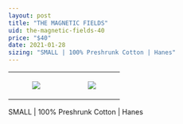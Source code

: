 ```yaml
---
layout: post
title: "THE MAGNETIC FIELDS"
uid: the-magnetic-fields-40
price: "$40"
date: 2021-01-28
sizing: "SMALL | 100% Preshrunk Cotton | Hanes"
---
```




<table style="width:100%;"><tr><td style="vertical-align:top;">
      <figure class="tmblr-full" data-orig-height="2048" data-orig-width="1365" data-orig-src="https://concertshirts.netlify.app/shirts/0431/0431-01.jpg"><img src="https://64.media.tumblr.com/213a7069e7dba84bde3f02f2a75d9d43/53cc17bfecbfd2cc-99/s540x810/c5e81c8bd7aed9a3d933dd0432fa8f2f958d6334.jpg" data-orig-height="2048" data-orig-width="1365" data-orig-src="https://concertshirts.netlify.app/shirts/0431/0431-01.jpg"/></figure></td>
    <td style="vertical-align:top;">
      <figure class="tmblr-full" data-orig-height="2048" data-orig-width="1365" data-orig-src="https://concertshirts.netlify.app/shirts/0431/0431-02.jpg"><img src="https://64.media.tumblr.com/297d3cf2a064ecf20fb3dd25171cd9a4/53cc17bfecbfd2cc-53/s540x810/9da8ccfa7d71977790d12cf908d2453f6319a1a6.jpg" data-orig-height="2048" data-orig-width="1365" data-orig-src="https://concertshirts.netlify.app/shirts/0431/0431-02.jpg"/></figure></td>
  </tr></table><p>
  SMALL | 100% Preshrunk Cotton | Hanes
</p>
